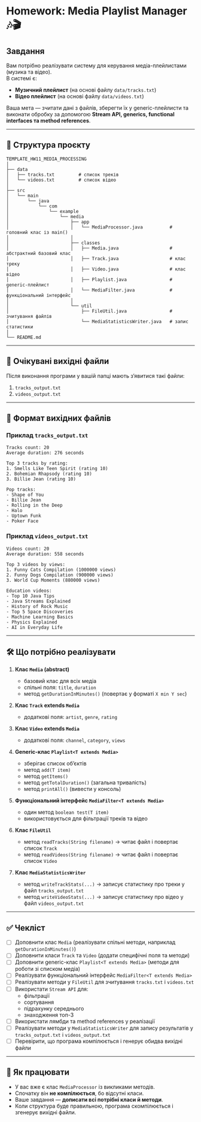 # Homework: Media Playlist Manager 🎶🎬

## Завдання

Вам потрібно реалізувати систему для керування медіа-плейлистами (музика та відео).  
В системі є:

- **Музичний плейлист** (на основі файлу `data/tracks.txt`)
- **Відео плейлист** (на основі файлу `data/videos.txt`)

Ваша мета — зчитати дані з файлів, зберегти їх у generic-плейлисти та виконати обробку за допомогою **Stream API, generics, functional interfaces та method references**.

---

## 📂 Структура проєкту

```
TEMPLATE_HW11_MEDIA_PROCESSING
│
├── data
│   ├── tracks.txt         # список треків
│   └── videos.txt         # список відео
│
├── src
│   └── main
│       └── java
│           └── com
│               └── example
│                   └── media
│                       ├── app
│                       │   └── MediaProcessor.java          # головний клас із main()
│                       │
│                       ├── classes
│                       │   ├── Media.java                   # абстрактний базовий клас
│                       │   ├── Track.java                   # клас треку
│                       │   ├── Video.java                   # клас відео
│                       │   ├── Playlist.java                # generic-плейлист
│                       │   └── MediaFilter.java             # функціональний інтерфейс
│                       │
│                       └── util
│                           ├── FileUtil.java                # зчитування файлів
│                           └── MediaStatisticsWriter.java   # запис статистики
│
└── README.md
```

---

## 📂 Очікувані вихідні файли

Після виконання програми у вашій папці мають з’явитися такі файли:

1. `tracks_output.txt`
2. `videos_output.txt`

---

## 📄 Формат вихідних файлів

### Приклад `tracks_output.txt`
```
Tracks count: 20
Average duration: 276 seconds

Top 3 tracks by rating:
1. Smells Like Teen Spirit (rating 10)
2. Bohemian Rhapsody (rating 10)
3. Billie Jean (rating 10)

Pop tracks:
- Shape of You
- Billie Jean
- Rolling in the Deep
- Halo
- Uptown Funk
- Poker Face
```

### Приклад `videos_output.txt`
```
Videos count: 20
Average duration: 558 seconds

Top 3 videos by views:
1. Funny Cats Compilation (1000000 views)
2. Funny Dogs Compilation (900000 views)
3. World Cup Moments (880000 views)

Education videos:
- Top 10 Java Tips
- Java Streams Explained
- History of Rock Music
- Top 5 Space Discoveries
- Machine Learning Basics
- Physics Explained
- AI in Everyday Life
```

---

## 🛠 Що потрібно реалізувати

1. **Клас `Media` (abstract)**
    - базовий клас для всіх медіа
    - спільні поля: `title`, `duration`
    - метод `getDurationInMinutes()` (повертає у форматі `X min Y sec`)

2. **Клас `Track` extends `Media`**
    - додаткові поля: `artist`, `genre`, `rating`

3. **Клас `Video` extends `Media`**
    - додаткові поля: `channel`, `category`, `views`

4. **Generic-клас `Playlist<T extends Media>`**
    - зберігає список об’єктів
    - метод `add(T item)`
    - метод `getItems()`
    - метод `getTotalDuration()` (загальна тривалість)
    - метод `printAll()` (вивести у консоль)

5. **Функціональний інтерфейс `MediaFilter<T extends Media>`**
    - один метод `boolean test(T item)`
    - використовується для фільтрації треків та відео

6. **Клас `FileUtil`**
    - метод `readTracks(String filename)` → читає файл і повертає список `Track`
    - метод `readVideos(String filename)` → читає файл і повертає список `Video`

7. **Клас `MediaStatisticsWriter`**
    - метод `writeTrackStats(...)` → записує статистику про треки у файл `tracks_output.txt`
    - метод `writeVideoStats(...)` → записує статистику про відео у файл `videos_output.txt`

---

## ✅ Чекліст

- [ ] Доповнити клас `Media` (реалізувати спільні методи, наприклад `getDurationInMinutes()`)
- [ ] Доповнити класи `Track` та `Video` (додати специфічні поля та методи)
- [ ] Доповнити generic-клас `Playlist<T extends Media>` (методи для роботи зі списком медіа)
- [ ] Реалізувати функціональний інтерфейс `MediaFilter<T extends Media>`
- [ ] Реалізувати методи у `FileUtil` для зчитування `tracks.txt` і `videos.txt`
- [ ] Використати `Stream API` для:
    - фільтрації
    - сортування
    - підрахунку середнього
    - знаходження топ-3
- [ ] Використати лямбди та method references у реалізації
- [ ] Реалізувати методи у `MediaStatisticsWriter` для запису результатів у `tracks_output.txt` і `videos_output.txt`
- [ ] Перевірити, що програма компілюється і генерує обидва вихідні файли

---

## 🚀 Як працювати

- У вас вже є клас `MediaProcessor` із викликами методів.
- Спочатку він **не компілюється**, бо відсутні класи.
- Ваше завдання — **дописати всі потрібні класи й методи**.
- Коли структура буде правильною, програма скомпілюється і згенерує вихідні файли.
